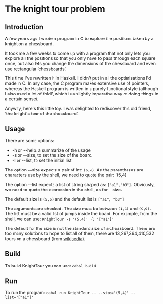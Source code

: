 # The knight tour problem

## Introduction

A few years ago I wrote a program in C to explore the positions taken
by a knight on a chessboard.

It took me a few weeks to come up with a program that not only lets
you explore all the positions so that you only have to pass through each
square once, but also lets you change the dimensions of the chessboard
and even use rectangular ‘chessboards’.

This time I've rewritten it in Haskell. I didn't put in all the
optimisations I'd made in C. In any case, the C program makes extensive
use of pointers, whereas the Haskell program is written in a purely
functional style (although I also used a lot of foldl', which is a
slightly imperative way of doing things in a certain sense).

Anyway, here's this little toy. I was delighted to rediscover this old
friend, ‘the knight's tour of the chessboard’.

## Usage

There are some options:
- -h or --help, a summarize of the usage.
- -s or --size, to set the size of the board.
- -l or --list, to set the initial list.

The option --size expects a pair of Int: `(5,4)`. As the parentheses are
characters use by the shell, we need to quote the pair: \'(5,4)\'

The option --list expects a list of string shaped as: `["a1","b3"]`.
Obviously, we need to quote the expression in the shell, as for --size.

The default size is `(5,5)` and the default list is `["a1", "b3"]`

The arguments are checked. The size must be between `(1,1)` and `(9,9)`.
The list must be a valid list of jumps inside the board.
For example, from the shell, we can use:
    ```KnightTour -s '(5,4)' -l '["a1"]'```

The default for the size is not the standard size of a chessboard. There
are too many solutions to hope to list all of them, there are
13,267,364,410,532 tours on a chessboard (from [wikipedia](https://en.wikipedia.org/wiki/Knight%27s_tour)).

## Build

To build KnightTour you can use:
```cabal build```
## Run
To run the program:
```cabal run KnightTour -- --size='(5,4)' --list='["a1"]'```
